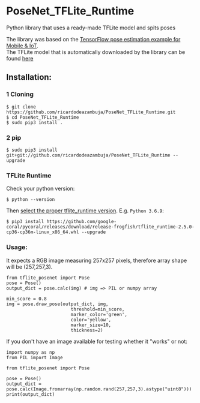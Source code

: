 # PoseNet_TFLite_Runtime
Python library that uses a ready-made TFLite model and spits poses

The library was based on the [TensorFlow pose estimation example for Mobile & IoT](https://www.tensorflow.org/lite/models/pose_estimation/overview).  
The TFLite model that is automatically downloaded by the library can be found [here](https://storage.googleapis.com/download.tensorflow.org/models/tflite/posenet_mobilenet_v1_100_257x257_multi_kpt_stripped.tflite)



## Installation:

### 1 Cloning
```
$ git clone https://github.com/ricardodeazambuja/PoseNet_TFLite_Runtime.git
$ cd PoseNet_TFLite_Runtime
$ sudo pip3 install .
```

### 2 pip
```
$ sudo pip3 install git+git://github.com/ricardodeazambuja/PoseNet_TFLite_Runtime --upgrade
```

### TFLite Runtime
Check your python version:
```
$ python --version
```
Then [select the proper tflite_runtime version](https://www.tensorflow.org/lite/guide/python). E.g. `Python 3.6.9`:
```
$ pip3 install https://github.com/google-coral/pycoral/releases/download/release-frogfish/tflite_runtime-2.5.0-cp36-cp36m-linux_x86_64.whl --upgrade
```

### Usage:
It expects a RGB image measuring 257x257 pixels, therefore array shape will be (257,257,3).
```
from tflite_posenet import Pose
pose = Pose()
output_dict = pose.calc(img) # img => PIL or numpy array

min_score = 0.8
img = pose.draw_pose(output_dict, img, 
                        threshold=min_score, 
                        marker_color='green', 
                        color='yellow', 
                        marker_size=10, 
                        thickness=2)
```

If you don't have an image available for testing whether it "works" or not:  
```
import numpy as np
from PIL import Image

from tflite_posenet import Pose

pose = Pose()
output_dict = pose.calc(Image.fromarray(np.random.rand(257,257,3).astype("uint8")))
print(output_dict)

```

